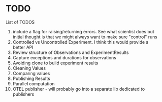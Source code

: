 # TODO

List of TODOS

1. include a flag for raising/returning errors. See what scientist does but initial thought is that we might always want to make sure "control" runs 
2. Controlled vs Uncontrolled Experiment. I think this would provide a better API
3. Review structure of Observations and ExperimentResults
4. Capture exceptions and durations for observations
5. Avoiding clone to build experiment results
6. Cleaning Values
7. Comparing values
8. Publishing Results
9. Parallel computation
10. OTEL publisher - will probably go into a separate lib dedicated to publishers
